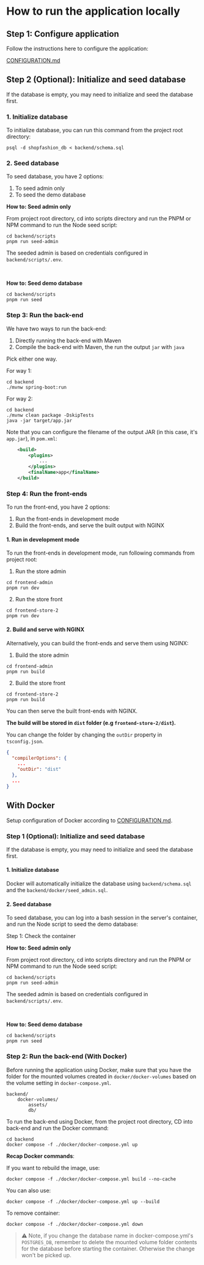 # How to run the application locally

## Step 1: Configure application

Follow the instructions here to configure the application:

[CONFIGURATION.md](CONFIGURATION.md)

## Step 2 (Optional): Initialize and seed database

If the database is empty, you may need to initialize and seed the database first.

### 1. Initialize database

To initialize database, you can run this command from the project root directory:

```
psql -d shopfashion_db < backend/schema.sql
```

### 2. Seed database

To seed database, you have 2 options:

1. To seed admin only
2. To seed the demo database

**How to: Seed admin only**

From project root directory, cd into scripts directory and run the PNPM or NPM command to run the Node seed script:

```
cd backend/scripts
pnpm run seed-admin
```

The seeded admin is based on credentials configured in `backend/scripts/.env`.

<br />

**How to: Seed demo database**

```
cd backend/scripts
pnpm run seed
```

### Step 3: Run the back-end

We have two ways to run the back-end:

1. Directly running the back-end with Maven
2. Compile the back-end with Maven, the run the output `jar` with `java`

Pick either one way.

For way 1:

```
cd backend
./mvnw spring-boot:run
```

For way 2:

```
cd backend
./mvnw clean package -DskipTests
java -jar target/app.jar
```

Note that you can configure the filename of the output JAR (in this case, it's `app.jar`), in `pom.xml`:

```xml
	<build>
		<plugins>
			...
		</plugins>
        <finalName>app</finalName>
	</build>
```

### Step 4: Run the front-ends

To run the front-end, you have 2 options:

1. Run the front-ends in development mode
2. Build the front-ends, and serve the built output with NGINX

#### 1. Run in development mode

To run the front-ends in development mode, run following commands from project root:

1. Run the store admin

```
cd frontend-admin
pnpm run dev
```

2. Run the store front

```
cd frontend-store-2
pnpm run dev
```

#### 2. Build and serve with NGINX

Alternatively, you can build the front-ends and serve them using NGINX:

1. Build the store admin

```
cd frontend-admin
pnpm run build
```

2. Build the store front

```
cd frontend-store-2
pnpm run build
```

You can then serve the built front-ends with NGINX.

**The build will be stored in `dist` folder (e.g `frontend-store-2/dist`).**

You can change the folder by changing the `outDir` property in `tsconfig.json`.

```json
{
  "compilerOptions": {
    ...
    "outDir": "dist"
  },
  ...
}
```

## With Docker

Setup configuration of Docker according to [CONFIGURATION.md](CONFIGURATION.md).

### Step 1 (Optional): Initialize and seed database

If the database is empty, you may need to initialize and seed the database first.

#### 1. Initialize database

Docker will automatically initialize the database using `backend/schema.sql` and the `backend/docker/seed_admin.sql`.

#### 2. Seed database

To seed database, you can log into a bash session in the server's container, and run the Node script to seed the demo database:

Step 1: Check the container

**How to: Seed admin only**

From project root directory, cd into scripts directory and run the PNPM or NPM command to run the Node seed script:

```
cd backend/scripts
pnpm run seed-admin
```

The seeded admin is based on credentials configured in `backend/scripts/.env`.

<br />

**How to: Seed demo database**

```
cd backend/scripts
pnpm run seed
```

### Step 2: Run the back-end (With Docker)

Before running the application using Docker, make sure that you have the folder for the mounted volumes created in `docker/docker-volumes` based on the volume setting in `docker-compose.yml`.

```
backend/
    docker-volumes/
        assets/
        db/
```

To run the back-end using Docker, from the project root directory, CD into back-end and run the Docker command:

```
cd backend
docker compose -f ./docker/docker-compose.yml up
```

**Recap Docker commands**:

If you want to rebuild the image, use:

```
docker compose -f ./docker/docker-compose.yml build --no-cache
```

You can also use:

```
docker compose -f ./docker/docker-compose.yml up --build
```

To remove container:

```
docker compose -f ./docker/docker-compose.yml down
```

> ⚠️ Note, if you change the database name in docker-compose.yml's `POSTGRES_DB`, remember to delete the mounted volume folder contents for the database before starting the container. Otherwise the change won't be picked up.
